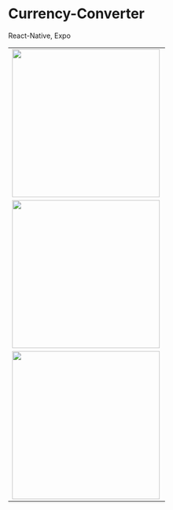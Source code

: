 # Currency-Converter
React-Native, Expo


<table>
  <tr>
    <td>
    <a href="url"><img src="https://user-images.githubusercontent.com/31929901/192563244-aad22491-6b05-42cf-9ecd-93636cbd4968.png" align="left" width="300"></a>
    </td>
  </tr>
  <tr>
    <td>
    <a href="url"><img src="https://user-images.githubusercontent.com/31929901/192563241-df55cc05-7e12-4dac-a849-f0833f6a5407.png" align="left" width="300"></a>
    </td>
  </tr>
  <tr>
    <td>
    <a href="url"><img src="https://user-images.githubusercontent.com/31929901/192563230-89897a2b-ada2-4798-bea5-62e89aca7ce4.png" align="left" width="300"></a>
    </td>
  </tr>
</table>
